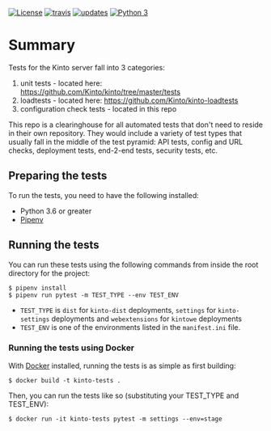 [![License](https://img.shields.io/badge/License-Apache%202.0-blue.svg)](https://github.com/Kinto/kinto-integration-tests/blob/master/LICENSE)
[![travis](https://img.shields.io/travis/Kinto/kinto-integration-tests.svg?label=travis)](http://travis-ci.org/Kinto/kinto-integration-tests/)
[![updates](https://pyup.io/repos/github/Kinto/kinto-integration-tests/shield.svg)](https://pyup.io/repos/github/Kinto/kinto-integration-tests/)
[![Python 3](https://pyup.io/repos/github/Kinto/kinto-integration-tests/python-3-shield.svg)](https://pyup.io/repos/github/Kinto/kinto-integration-tests/)

# Summary
Tests for the Kinto server fall into 3 categories:

1. unit tests - located here: https://github.com/Kinto/kinto/tree/master/tests
2. loadtests - located here:  https://github.com/Kinto/kinto-loadtests
3. configuration check tests - located in this repo

This repo is a clearinghouse for all automated tests that don't need to reside in their own repository.
They would include a variety of test types that usually fall in the middle of the test pyramid:
API tests, config and URL checks, deployment tests, end-2-end tests, security tests, etc.

## Preparing the tests

To run the tests, you need to have the following installed:

* Python 3.6 or greater
* [Pipenv](https://pipenv.readthedocs.io/en/latest/)


## Running the tests

You can run these tests using the following commands from inside the root directory for the project:

```shell
$ pipenv install
$ pipenv run pytest -m TEST_TYPE --env TEST_ENV
```

* `TEST_TYPE` is `dist` for `kinto-dist` deployments, `settings` for `kinto-settings` deployments and `webextensions` for `kintowe` deployments
* `TEST_ENV` is one of the environments listed in the `manifest.ini` file.

### Running the tests using Docker

With [Docker](https://www.docker.com) installed, running the tests is as simple as first building:

```shell
$ docker build -t kinto-tests .
```

Then, you can run the tests like so (substituting your TEST_TYPE and TEST_ENV):
```shell
$ docker run -it kinto-tests pytest -m settings --env=stage
```
